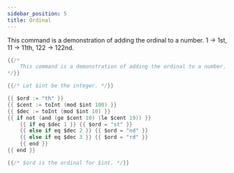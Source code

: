 ```yaml
---
sidebar_position: 5
title: Ordinal
---
```


This command is a demonstration of adding the ordinal to a number. 1 -> 1st, 11 -> 11th, 122 -> 122nd.

```go
{{/*
	This command is a demonstration of adding the ordinal to a number. 1 -> 1st, 11 -> 11th, 122 -> 122nd.
*/}}

{{/* Let $int be the integer. */}}

{{ $ord := "th" }}
{{ $cent := toInt (mod $int 100) }}
{{ $dec := toInt (mod $int 10) }}
{{ if not (and (ge $cent 10) (le $cent 19)) }}
	{{ if eq $dec 1 }} {{ $ord = "st" }}
	{{ else if eq $dec 2 }} {{ $ord = "nd" }}
	{{ else if eq $dec 3 }} {{ $ord = "rd" }}
	{{ end }}
{{ end }}

{{/* $ord is the ordinal for $int. */}}
```